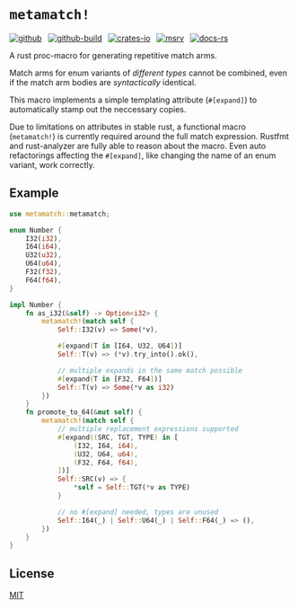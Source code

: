 # `metamatch!`

[![github]](https://github.com/cmrschwarz/metamatch)&ensp;
[![github-build]](https://github.com/cmrschwarz/metamatch/actions/workflows/ci.yml)&ensp;
[![crates-io]](https://crates.io/crates/metamatch)&ensp;
[![msrv]](https://crates.io/crates/metamatch)&ensp;
[![docs-rs]](https://docs.rs/metamatch)&ensp;

[github]: https://img.shields.io/badge/cmrschwarz/metamatch-8da0cb?labelColor=555555&logo=github
[github-build]: https://img.shields.io/github/actions/workflow/status/cmrschwarz/metamatch/ci.yml?branch=main&logo=github
[crates-io]: https://img.shields.io/crates/v/metamatch.svg?logo=rust
[msrv]: https://img.shields.io/crates/msrv/metamatch?logo=rust
[docs-rs]: https://img.shields.io/badge/docs.rs-metamatch-66c2a5?logo=docs.rs

A rust proc-macro for generating repetitive match arms.

Match arms for enum variants of *different types* cannot be combined,
even if the match arm bodies are *syntactically* identical.

This macro implements a simple templating attribute (`#[expand]`)
to automatically stamp out the neccessary copies.

Due to limitations on attributes in stable rust, a functional macro
(`metamatch!`) is currently required around the full match expression.
Rustfmt and rust-analyzer are fully able to reason about the macro.
Even auto refactorings affecting the `#[expand]`,
like changing the name of an enum variant, work correctly.

## Example

```rust
use metamatch::metamatch;

enum Number {
    I32(i32),
    I64(i64),
    U32(u32),
    U64(u64),
    F32(f32),
    F64(f64),
}

impl Number {
    fn as_i32(&self) -> Option<i32> {
        metamatch!(match self {
            Self::I32(v) => Some(*v),

            #[expand(T in [I64, U32, U64])]
            Self::T(v) => (*v).try_into().ok(),

            // multiple expands in the same match possible
            #[expand(T in [F32, F64])]
            Self::T(v) => Some(*v as i32)
        })
    }
    fn promote_to_64(&mut self) {
        metamatch!(match self {
            // multiple replacement expressions supported
            #[expand((SRC, TGT, TYPE) in [
                (I32, I64, i64),
                (U32, U64, u64),
                (F32, F64, f64),
            ])]
            Self::SRC(v) => {
                *self = Self::TGT(*v as TYPE)
            }

            // no #[expand] needed, types are unused
            Self::I64(_) | Self::U64(_) | Self::F64(_) => (),
        })
    }
}
```

## License
[MIT](./LICENSE)
